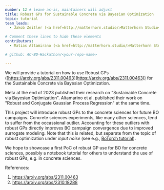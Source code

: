 ```yaml
---
number: 12 # leave as-is, maintainers will adjust
title: Robust GPs for Sustainable Concrete via Bayesian Optimization
topic: tutorial
team_leads:
  - Jakob Zeitler (<a href=http://matterhorn.studio/>Matterhorn Studio</a>)

# Comment these lines to hide these elements
contributors:
  - Matias Altamirano (<a href=http://matterhorn.studio/>Matterhorn Studio</a>)

# github: AC-BO-Hackathon/<your-repo-name>

---
```


We will provide a tutorial on how to use Robust GPs ([https://arxiv.org/abs/2311.00463](https://arxiv.org/abs/2311.00463)) for the Sustainable Concrete via Bayesian Optimization.

Meta at the end of 2023 published their research on "Sustainable Concrete via Bayesian Optimization". Altamarino et al. published their work on "Robust and Conjugate Gaussian Process Regression" at the same time.

This project will introduce robust GPs to the concrete sciences for future BO campaigns. Concrete sciences experiments, like many other sciences, tend to suffer from the occassional outlier. Accounting for these outliers with robust GPs directly improves BO campaign convergence due to improved surrogate modeling. Note that this is related, but separate from the topic of robust optimization under *input noise* (see e.g., [BoTorch tutorial](https://botorch.org/tutorials/robust_multi_objective_bo)).

We hope to showcase a first PoC of robust GP use for BO for concrete sciences, possibly a notebook tutorial for others to understand the use of robust GPs, e.g. in concrete sciences.

References:
1. https://arxiv.org/abs/2311.00463
2. https://arxiv.org/abs/2310.18288
